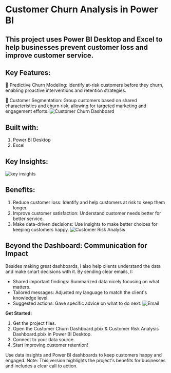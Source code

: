 # **Customer Churn Analysis in Power BI**

## This project uses Power BI Desktop and Excel to help businesses prevent customer loss and improve customer service.

## **Key Features:**
📌 Predictive Churn Modeling: Identify at-risk customers before they churn, enabling proactive interventions and retention strategies.

📌 Customer Segmentation: Group customers based on shared characteristics and churn risk, allowing for targeted marketing and engagement efforts.
![Customer Churn Dashboard](https://github.com/shreeyashl333/Assets/blob/main/Cust_Curn_PBI/1.png)

## **Built with:**
1. Power BI Desktop
2. Excel

## Key Insights:
![key insights](https://github.com/shreeyashl333/Assets/blob/main/Cust_Curn_PBI/2.png)


## **Benefits:**
1. Reduce customer loss: Identify and help customers at risk to keep them longer.
2. Improve customer satisfaction: Understand customer needs better for better service.
3. Make data-driven decisions: Use insights to make better choices for keeping customers happy.
![Customer Risk Analysis](https://github.com/shreeyashl333/Assets/blob/main/Cust_Curn_PBI/3.png)

## **Beyond the Dashboard: Communication for Impact**
Besides making great dashboards, I also help clients understand the data and make smart decisions with it. By sending clear emails,
I:
- Shared important findings: Summarized data nicely focusing on what matters.
- Tailored messages: Adjusted my language to match the client's knowledge level.
- Suggested actions: Gave specific advice on what to do next.
![Email](https://github.com/shreeyashl333/Assets/blob/main/Cust_Curn_PBI/Email.png)


**Get Started:**
1. Get the project files.
2. Open the Customer Churn Dashboard.pbix & Customer Risk Analysis Dashboard.pbix in Power BI Desktop.
3. Connect to your data source.
4. Start improving customer retention!

Use data insights and Power BI dashboards to keep customers happy and engaged. Note: This version highlights the project's benefits for businesses and includes a clear call to action.
